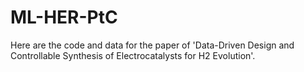 # ML-HER-PtC
Here are the code and data for the paper of 'Data-Driven Design and Controllable Synthesis of Electrocatalysts for H2 Evolution'.
